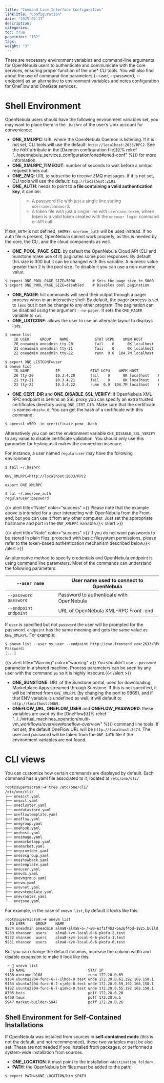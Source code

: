 ```yaml
---
title: "Command Line Interface Configuration"
linkTitle: "Configuration"
date: "2025-02-17"
description:
categories:
toc: true
pageintoc: "152"
tags:
weight: "3"
---
```


<a id="cli-configuration"></a>

<!--# Command Line Interface Configuration -->

There are necessary environment variables and command-line arguments for OpenNebula users to authenticate and communicate with the core services, ensuring proper function of the one* CLI tools. You will also find about the use of command-line parameters (--user, --password, --endpoint) as an alternative to environment variables and notes configuration for OneFlow and OneGate services.

<a id="cli-shell"></a>

# Shell Environment

OpenNebula users should have the following environment variables set, you may want to place them in the `.bashrc` of the user’s Unix account for convenience:

* **ONE_XMLRPC**: URL where the OpenNebula Daemon is listening. If it is not set, CLI tools will use the default: `http://localhost:2633/RPC2`. See the `PORT` attribute in the [Daemon configuration file]({{% relref "../opennebula_services_configuration/oned#oned-conf" %}}) for more information.
* **ONE_XMLRPC_TIMEOUT**: number of seconds to wait before a xmlrpc request times out.
* **ONE_ZMQ**: URL to subscribe to receive ZMQ messages. If it is not set, CLI tools will use the default: `tcp://localhost:2101`.
* **ONE_AUTH**: needs to point to **a file containing a valid authentication key**, it can be:
  > * A password file with just a single line stating `username:password`.
  > * A token file with just a single line with `username:token`, where token is a valid token created with the `oneuser login` command or API call.

If `ONE_AUTH` is not defined, `$HOME/.one/one_auth` will be used instead. If no auth file is present, OpenNebula cannot work properly, as this is needed by the core, the CLI, and the cloud components as well.

* **ONE_POOL_PAGE_SIZE**: by default the OpenNebula Cloud API (CLI and Sunstone make use of it) paginates some pool responses. By default this size is 300 but it can be changed with this variable. A numeric value greater than 2 is the pool size. To disable it you can use a non-numeric value.

```default
$ export ONE_POOL_PAGE_SIZE=5000        # Sets the page size to 5000
$ export ONE_POOL_PAGE_SIZE=disabled    # Disables pool pagination
```

* **ONE_PAGER**: list commands will send their output through a pager process when in an interactive shell. By default, the pager process is set to `less` but it can be change to any other program. The pagination can be disabled using the argument `--no-pager`. It sets the `ONE_PAGER` variable to `cat`.
* **ONE_LISTCONF**: allows the user to use an alternate layout to displays lists.

```default
$ onevm list
    ID USER     GROUP    NAME            STAT UCPU    UMEM HOST             TIME
    20 oneadmin oneadmin tty-20          fail    0      0K localhost    0d 00h32
    21 oneadmin oneadmin tty-21          fail    0      0K localhost    0d 00h23
    22 oneadmin oneadmin tty-22          runn  0.0  104.7M localhost    0d 00h22

$ export ONE_LISTCONF=user
$ onevm list
    ID NAME            IP              STAT UCPU    UMEM HOST             TIME
    20 tty-20          10.3.4.20       fail    0      0K localhost    0d 00h32
    21 tty-21          10.3.4.21       fail    0      0K localhost    0d 00h23
    22 tty-22          10.3.4.22       runn  0.0  104.7M localhost    0d 00h23
```

* **ONE_CERT_DIR** and **ONE_DISABLE_SSL_VERIFY**: if OpenNebula XML-RPC endpoint is behind an SSL proxy you can specify an extra trusted certificates directory using `ONE_CERT_DIR`. Make sure that the certificate is named `<hash>.0`. You can get the hash of a certificate with this command:

```default
$ openssl x509 -in <certificate.pem> -hash
```

Alternatively you can set the environment variable `ONE_DISABLE_SSL_VERIFY` to any value to disable certificate validation. You should only use this parameter for testing as it makes the connection insecure.

For instance, a user named `regularuser` may have the following environment:

```default
$ tail ~/.bashrc

ONE_XMLRPC=http://localhost:2633/RPC2

export ONE_XMLRPC

$ cat ~/.one/one_auth
regularuser:password
```

{{< alert title="Note" color="success" >}}
Please note that the example above is intended for a user interacting with OpenNebula from the Front-end, but you can use it from any other computer. Just set the appropriate hostname and port in the `ONE_XMLRPC` variable.{{< /alert >}} 

{{< alert title="Note" color="success" >}}
If you do not want passwords to be stored in plain files, protected with basic filesystem permissions, please refer to the token-based authentication mechanism described below.{{< /alert >}} 

An alternative method to specify credentials and OpenNebula endpoint is using command line parameters. Most of the commands can understand the following parameters:

| `--user name`         | User name used to connect to OpenNebula   |
|-----------------------|-------------------------------------------|
| `--password password` | Password to authenticate with OpenNebula  |
| `--endpoint endpoint` | URL of OpenNebula XML-RPC Front-end       |

If `user` is specified but not `password` the user will be prompted for the password. `endpoint` has the same meaning and gets the same value as `ONE_XMLRPC`. For example:

```default
$ onevm list --user my_user --endpoint http://one.frontend.com:2633/RPC2
Password:
[...]
```

{{< alert title="Warning" color="warning" >}}
You shouldn't use `--password` parameter in a shared machine. Process parameters can be seen by any user with the command `ps` so it is highly insecure.{{< /alert >}} 

* **ONE_SUNSTONE**: URL of the Sunstone portal, used for downloading Marketplace Apps streamed through Sunstone. If this is not specified, it will be inferred from `ONE_XMLRPC` (by changing the port to 9869), and if that ENV variable is undefined as well, it will default to `http://localhost:9869`.
* **ONEFLOW_URL**, **ONEFLOW_USER** and **ONEFLOW_PASSWORD**: these variables are used by the [OneFlow]({{% relref "../../virtual_machines_operation/multi-vm_workflows/overview#oneflow-overview" %}}) command line tools. If not set, the default OneFlow URL will be `http://localhost:2474`. The user and password will be taken from the `ONE_AUTH` file if the environment variables are not found.

<a id="cli-views"></a>

# CLI views

You can customize how certain commands are displayed by default. Each command has a yaml file associated to it, located at `/etc/one/cli/`

```default
root@supermicro9:~# tree /etc/one/cli/
/etc/one/cli/
├── oneacct.yaml
├── oneacl.yaml
├── onecluster.yaml
├── onedatastore.yaml
├── oneflowtemplate.yaml
├── oneflow.yaml
├── onegroup.yaml
├── onehook.yaml
├── onehost.yaml
├── oneimage.yaml
├── onemarketapp.yaml
├── onemarket.yaml
├── oneprovider.yaml
├── onesecgroup.yaml
├── oneshowback.yaml
├── onetemplate.yaml
├── oneuser.yaml
├── onevdc.yaml
├── onevmgroup.yaml
├── onevm.yaml
├── onevnet.yaml
├── onevntemplate.yaml
├── onevrouter.yaml
└── onezone.yaml
```

For example, in the case of `onevm list`, by default it looks like this:

```default
root@supermicro9:~# onevm list
  ID USER     GROUP    NAME                                                                        STAT  CPU     MEM HOST                                                     TIME
9234 oneadmin oneadmin alma8-alma8-6-7-80-e3f1f4b2-6a26f4bd-1825.build                             unde  0.5      8G                                                      0d 05h57
9233 nhansen  users    alma8-kvm-local-6-6-pkofu-2.test                                            runn  0.5    1.3G localhost                                            0d 07h04
9232 nhansen  users    alma8-kvm-local-6-6-pkofu-1.test                                            runn  0.5    1.3G localhost                                            0d 07h04
9231 nhansen  users    alma8-kvm-local-6-6-pkofu-0.test                                            runn  0.5    1.8G localhost                                            0d 07h04
```

But you can change the default columns, increase the column width and disable expansion to make it look like this:

```default
 ~  onevm list
  ID NAME                             STAT IP
9188 minione-9188                     runn 172.20.0.65
9184 ubuntu2204-func-6-7-1lbob-0.test unde 172.20.0.61,192.168.150.1
9183 ubuntu2204-func-6-7-xjz0p-0.test unde 172.20.0.59,192.168.150.1
9182 ubuntu2204-func-6-7-q1okq-0.test unde 172.20.0.55,192.168.150.1
8705 bots                             poff 172.20.0.20
6460 tmux                             poff 172.20.0.5
5947 market-builder-5947              poff 172.20.0.26
```



## Shell Environment for Self-Contained Installations

If OpenNebula was installed from sources in **self-contained mode** (this is not the default, and not recommended), these two variables must be also set. These are not needed if you installed from packages, or performed a system-wide installation from sources.

* **ONE_LOCATION**: it must point to the installation `<destination_folder>`.
* **PATH**: the OpenNebula bin files must be added to the path:

```default
$ export PATH=$ONE_LOCATION/bin:$PATH
```

